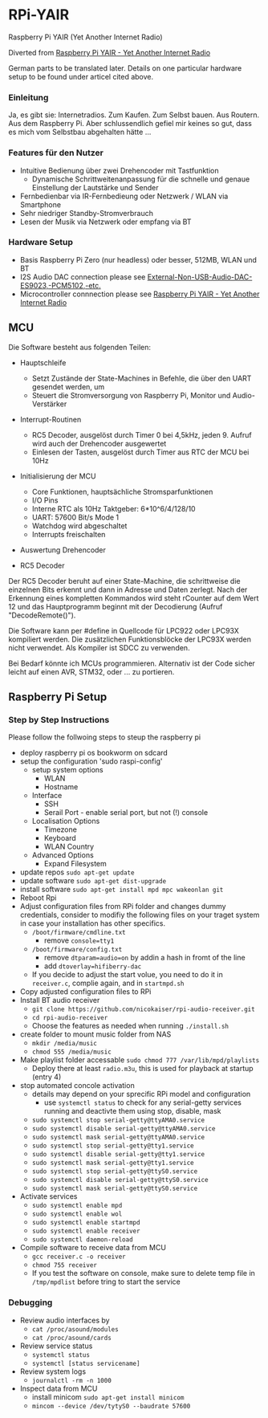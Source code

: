 # RPi-YAIR
Raspberry Pi YAIR (Yet Another Internet Radio)

Diverted from [Raspberry Pi YAIR - Yet Another Internet Radio](https://www.mikrocontroller.net/articles/Raspberry_Pi_YAIR_(Yet_Another_Internet_Radio) )

German parts to be translated later. Details on one particular hardware setup to be found under articel cited above.

### Einleitung

Ja, es gibt sie: Internetradios. Zum Kaufen. Zum Selbst bauen. Aus Routern. Aus dem Raspberry Pi. Aber schlussendlich gefiel mir keines so gut, dass es mich vom Selbstbau abgehalten hätte ...
### Features für den Nutzer

* Intuitive Bedienung über zwei Drehencoder mit Tastfunktion
  * Dynamische Schrittweitenanpassung für die schnelle und genaue Einstellung der Lautstärke und Sender
* Fernbedienbar via IR-Fernbedieung oder Netzwerk / WLAN via Smartphone
* Sehr niedriger Standby-Stromverbrauch
* Lesen der Musik via Netzwerk oder empfang via BT

### Hardware Setup

* Basis Raspberry Pi Zero (nur headless) oder besser, 512MB, WLAN und BT
* I2S Audio DAC connection please see [External-Non-USB-Audio-DAC-ES9023,-PCM5102,-etc.](https://github.com/MiczFlor/RPi-Jukebox-RFID/wiki/External-Non-USB-Audio-DAC-ES9023,-PCM5102,-etc.)
* Microcontroller connnection please see [Raspberry Pi YAIR - Yet Another Internet Radio](https://www.mikrocontroller.net/articles/Raspberry_Pi_YAIR_(Yet_Another_Internet_Radio) )

## MCU

Die Software besteht aus folgenden Teilen:

* Hauptschleife
  * Setzt Zustände der State-Machines in Befehle, die über den UART gesendet werden, um
  * Steuert die Stromversorgung von Raspberry Pi, Monitor und Audio-Verstärker

* Interrupt-Routinen
  * RC5 Decoder, ausgelöst durch Timer 0 bei 4,5kHz, jeden 9. Aufruf wird auch der Drehencoder ausgewertet
  * Einlesen der Tasten, ausgelöst durch Timer aus RTC der MCU bei 10Hz

* Initialisierung der MCU
  * Core Funktionen, hauptsächliche Stromsparfunktionen
  * I/O Pins
  * Interne RTC als 10Hz Taktgeber: 6*10^6/4/128/10
  * UART: 57600 Bit/s Mode 1
  * Watchdog wird abgeschaltet
  * Interrupts freischalten

* Auswertung Drehencoder

* RC5 Decoder

Der RC5 Decoder beruht auf einer State-Machine, die schrittweise die einzelnen Bits erkennt und dann in Adresse und Daten zerlegt. Nach der Erkennung eines kompletten Kommandos wird steht rCounter auf dem Wert 12 und das Hauptprogramm beginnt mit der Decodierung (Aufruf "DecodeRemote()").

Die Software kann per #define in Quellcode für LPC922 oder LPC93X kompiliert werden. Die zusätzlichen Funktionsblöcke der LPC93X werden nicht verwendet. Als Kompiler ist SDCC zu verwenden.

Bei Bedarf könnte ich MCUs programmieren. Alternativ ist der Code sicher leicht auf einen AVR, STM32, oder ... zu portieren. 

## Raspberry Pi Setup

### Step by Step Instructions

Please follow the follwoing steps to steup the raspberry pi

* deploy raspberry pi os bookworm on sdcard
* setup the configuration 'sudo raspi-config'
  * setup system options
    * WLAN
    * Hostname
  * Interface
    * SSH
    * Serail Port - enable serial port, but not (!) console
  * Localisation Options
    * Timezone
    * Keyboard
    * WLAN Country
  * Advanced Options
    * Expand Filesystem
* update repos `sudo apt-get update`
* update software `sudo apt-get dist-upgrade`
* install software `sudo apt-get install mpd mpc wakeonlan git`
* Reboot Rpi
* Adjust configuration files from RPi folder and changes dummy credentials, consider to modifiy the following files on your traget system in case your installation has other specifics.  
  * `/boot/firmware/cmdline.txt`
    * remove `console=tty1`
  * `/boot/firmware/config.txt`
    * remove `dtparam=audio=on` by addin a hash in fromt of the line
    * add `dtoverlay=hifiberry-dac`
  * If you decide to adjust the start volue, you need to do it in `receiver.c`, complie again, and in `startmpd.sh`
* Copy adjusted configuration files to RPi
* Install BT audio receiver
  * `git clone https://github.com/nicokaiser/rpi-audio-receiver.git`
  * `cd rpi-audio-receiver`
  * Choose the features as needed when running `./install.sh`
* create folder to mount music folder from NAS
  * `mkdir /media/music`
  * `chmod 555 /media/music`
* Make playlist folder accessable `sudo chmod 777 /var/lib/mpd/playlists`
  * Deploy there at least `radio.m3u`, this is used for playback at startup (entry 4)
* stop automated concole activation
  * details may depend on your sprecific RPi model and configuration
	* use `systemctl status` to check for any serial-getty services running and deactivte them using stop, disable, mask
  * `sudo systemctl stop serial-getty@ttyAMA0.service`
  * `sudo systemctl disable serial-getty@ttyAMA0.service`
  * `sudo systemctl mask serial-getty@ttyAMA0.service`
  * `sudo systemctl stop serial-getty@tty1.service`
  * `sudo systemctl disable serial-getty@tty1.service`
  * `sudo systemctl mask serial-getty@tty1.service`
  * `sudo systemctl stop serial-getty@ttyS0.service`
  * `sudo systemctl disable serial-getty@ttyS0.service`
  * `sudo systemctl mask serial-getty@ttyS0.service`
* Activate services
  * `sudo systemctl enable mpd`
  * `sudo systemctl enable wol`
  * `sudo systemctl enable startmpd`
  * `sudo systemctl enable receiver`
  * `sudo systemctl daemon-reload`
* Compile software to receive data from MCU
  * `gcc receiver.c -o receiver`
  * `chmod 755 receiver`
  * If you test the software on console, make sure to delete temp file in `/tmp/mpdlist` before tring to start the service
### Debugging
* Review audio interfaces by
  * `cat /proc/asound/modules`
  * `cat /proc/asound/cards`
* Review service status
  * `systemctl status`
  * `systemctl [status servicename]`
* Review system logs
  * `journalctl -rm -n 1000`
* Inspect data from MCU
  * install minicom `sudo apt-get install minicom`
  * `mincom --device /dev/tytyS0 --baudrate 57600`
